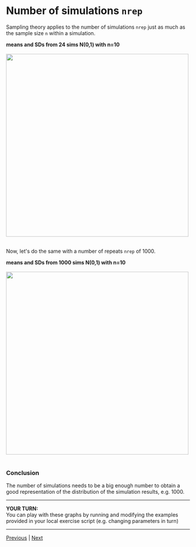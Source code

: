 # Number of simulations `nrep`

Sampling theory applies to the number of simulations `nrep` just as much as the sample size `n` within a simulation.

**means and SDs from 24 sims N(0,1) with n=10**  
<br/>
<img src="../assets/musd-24-10-N01.png" width="500">  
<br/>

Now, let's do the same with a number of repeats `nrep` of 1000.  

**means and SDs from 1000 sims N(0,1) with n=10**   
<br/>
<img src="../assets/1000hist10N01.png" width="500">  
<br/>


### Conclusion  
The number of simulations needs to be a big enough number to obtain a good representation of the distribution of the simulation results, e.g. 1000. 

***

**YOUR TURN:**  
You can play with these graphs by running and modifying the examples provided in your local exercise script (e.g. changing parameters in turn)
 

***

[Previous](./sample-size-n.md) | [Next](./dry-rule.md)
